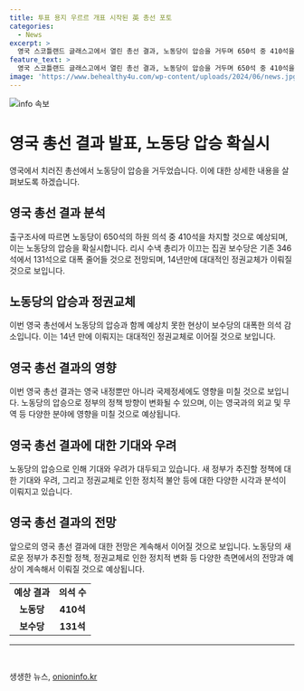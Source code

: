 ```yaml
---
title: 투표 용지 우르르 개표 시작된 英 총선 포토
categories:
  - News
excerpt: >
  영국 스코틀랜드 글래스고에서 열린 총선 결과, 노동당이 압승을 거두며 650석 중 410석을 예상돼 차지했다. 리시 수낵 총리가 이끄는 집권 보수당은 346석에서 131석으로 대폭 줄어들 것으로 예상되어 14년만에 대대적인 정권교체가 예상된다. 이는 영국 정치에 큰 변화를 가져올 것으로 보인다. (150자)
feature_text: >
  영국 스코틀랜드 글래스고에서 열린 총선 결과, 노동당이 압승을 거두며 650석 중 410석을 예상돼 차지했다. 리시 수낵 총리가 이끄는 집권 보수당은 346석에서 131석으로 대폭 줄어들 것으로 예상되어 14년만에 대대적인 정권교체가 예상된다. 이는 영국 정치에 큰 변화를 가져올 것으로 보인다. (150자)
image: 'https://www.behealthy4u.com/wp-content/uploads/2024/06/news.jpg'
---
```


<p><img src="https://www.behealthy4u.com/wp-content/uploads/2024/06/news.jpg" alt="info 속보" /></p>

<h1>영국 총선 결과 발표, 노동당 압승 확실시</h1>

<p data-ke-size="size16">영국에서 치러진 총선에서 노동당이 압승을 거두었습니다. 이에 대한 상세한 내용을 살펴보도록 하겠습니다.</p>

<h2 data-ke-size="size26">영국 총선 결과 분석</h2>

<p data-ke-size="size16">출구조사에 따르면 노동당이 650석의 하원 의석 중 410석을 차지할 것으로 예상되며, 이는 노동당의 압승을 확실시합니다. 리시 수낵 총리가 이끄는 집권 보수당은 기존 346석에서 131석으로 대폭 줄어들 것으로 전망되며, 14년만에 대대적인 정권교체가 이뤄질 것으로 보입니다.</p>

<h2 data-ke-size="size26">노동당의 압승과 정권교체</h2>

<p data-ke-size="size16">이번 영국 총선에서 노동당의 압승과 함께 예상치 못한 현상이 보수당의 대폭한 의석 감소입니다. 이는 14년 만에 이뤄지는 대대적인 정권교체로 이어질 것으로 보입니다.</p>

<h2 data-ke-size="size26">영국 총선 결과의 영향</h2>

<p data-ke-size="size16">이번 영국 총선 결과는 영국 내정뿐만 아니라 국제정세에도 영향을 미칠 것으로 보입니다. 노동당의 압승으로 정부의 정책 방향이 변화될 수 있으며, 이는 영국과의 외교 및 무역 등 다양한 분야에 영향을 미칠 것으로 예상됩니다.</p>

<h2 data-ke-size="size26">영국 총선 결과에 대한 기대와 우려</h2>

<p data-ke-size="size16">노동당의 압승으로 인해 기대와 우려가 대두되고 있습니다. 새 정부가 추진할 정책에 대한 기대와 우려, 그리고 정권교체로 인한 정치적 불안 등에 대한 다양한 시각과 분석이 이뤄지고 있습니다.</p>

<h2 data-ke-size="size26">영국 총선 결과의 전망</h2>

<p data-ke-size="size16">앞으로의 영국 총선 결과에 대한 전망은 계속해서 이어질 것으로 보입니다. 노동당의 새로운 정부가 추진할 정책, 정권교체로 인한 정치적 변화 등 다양한 측면에서의 전망과 예상이 계속해서 이뤄질 것으로 예상됩니다.</p>

<table>
  <tr>
    <td style="text-align: center; height: 17px;"><b>예상 결과</b></td>
    <td style="text-align: center; height: 17px;"><b>의석 수</b></td>
  </tr>
  <tr>
    <td style="text-align: center; height: 17px;"><b>노동당</b></td>
    <td style="text-align: center; height: 17px;"><b>410석</b></td>
  </tr>
  <tr>
    <td style="text-align: center; height: 17px;"><b>보수당</b></td>
    <td style="text-align: center; height: 17px;"><b>131석</b></td>
  </tr>
</table>

<hr>

<p data-ke-size="size16">&nbsp;</p>
생생한 뉴스, <a href="https://onioninfo.kr" rel="dofollow">onioninfo.kr</a>


